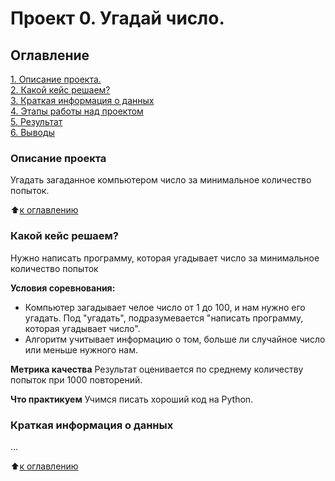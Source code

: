 # Проект 0. Угадай число.

## Оглавление
[1. Описание проекта.](___)  
[2. Какой кейс решаем?](___)       
[3. Краткая информация о данных](___)    
[4. Этапы работы над проектом](__)  
[5. Результат](__)  
[6. Выводы](___)    


### Описание проекта
Угадать загаданное компьютером число за минимальное количество попыток.

:arrow_up:[к оглавлению](__)


### Какой кейс решаем?
Нужно написать программу, которая угадывает число за минимальное количество попыток

**Условия соревнования:**
- Компьютер загадывает челое число от 1 до 100, и нам нужно его угадать. Под "угадать", подразумевается "написать программу, которая угадывает число".
- Алгоритм учитывает информацию о том, больше ли случайное число или меньше нужного нам.

**Метрика качества**
Результат оценивается по среднему количеству попыток при 1000 повторений.

**Что практикуем**
Учимся писать хороший код на Python.


### Краткая информация о данных
...

:arrow_up:[к оглавлению](__)